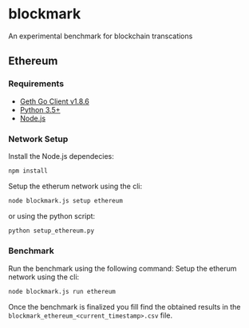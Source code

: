 # blockmark
An experimental benchmark for blockchain transcations

## Ethereum

### Requirements
- [Geth Go Client v1.8.6](https://geth.ethereum.org/downloads/)
- [Python 3.5+](https://www.python.org/downloads/)
- [Node.js](https://nodejs.org/en/)

### Network Setup

Install the Node.js dependecies:
```sh
npm install
```
Setup the etherum network using the cli:
```sh
node blockmark.js setup ethereum
```

or using the python script:
```sh
python setup_ethereum.py
```

### Benchmark
Run the benchmark using the following command:
Setup the etherum network using the cli:
```sh
node blockmark.js run ethereum
```
Once the benchmark is finalized you fill find the obtained results in the `blockmark_ethereum_<current_timestamp>.csv` file.
